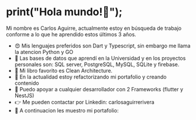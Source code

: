 # print("Hola mundo!👋"); 
Mi nombre es Carlos Aguirre, actualmente estoy en búsqueda de trabajo conforme a lo que he aprendido estos últimos 3 años.
- 😍 Mis lenguajes preferidos son Dart y Typescript, sin embargo me llama la atencion Python y GO
- 💾 Las bases de datos que aprendí en la Universidad y en los proyectos personales son: SQL server, PostgreSQL, MySQL, SQLite y firebase.
- 📘 Mi libro favorito es Clean Architecture.
- 🌱 En la actualidad estoy refactorizando mi portafolio y creando contenido
- 🤔 Puedo apoyar a cualquier desarrollador con 2 Frameworks (flutter y NestJS)
- 👉 Me pueden contactar por Linkedin: carlosaguirrerivera
- 🧮 A continuacion les muestro mi portafolio:

<!--
**carlitosxx/carlitosxx** is a ✨ _special_ ✨ repository because its `README.md` (this file) appears on your GitHub profile.

Here are some ideas to get you started:

- 🔭 I’m currently working on ...
- 🌱 I’m currently learning ...
- 👯 I’m looking to collaborate on ...
- 🤔 I’m looking for help with ...
- 💬 Ask me about ...
- 📫 How to reach me: ...
- 😄 Pronouns: ...
- ⚡ Fun fact: ...
-->
